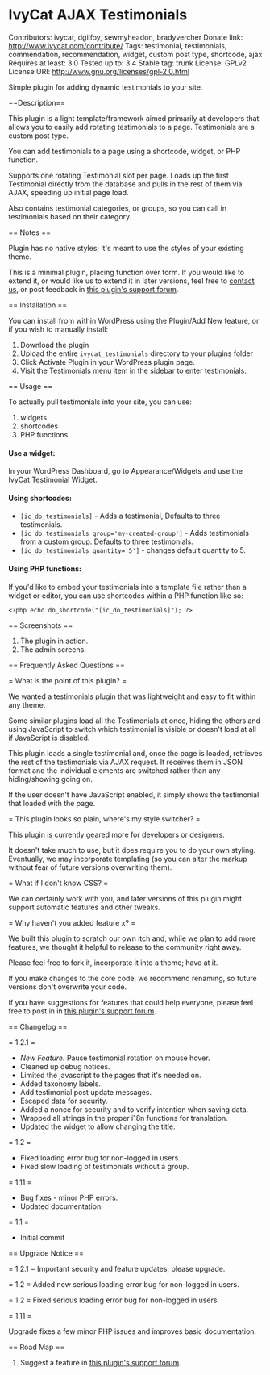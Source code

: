 IvyCat AJAX Testimonials
========================
Contributors: ivycat, dgilfoy, sewmyheadon, bradyvercher
Donate link: http://www.ivycat.com/contribute/
Tags: testimonial, testimonials, commendation, recommendation, widget, custom post type, shortcode, ajax
Requires at least: 3.0
Tested up to: 3.4
Stable tag: trunk
License: GPLv2
License URI: http://www.gnu.org/licenses/gpl-2.0.html

Simple plugin for adding dynamic testimonials to your site.

==Description==

This plugin is a light template/framework aimed primarily at developers that allows you to easily add rotating testimonials to a page.  Testimonials are a custom post type.

You can add testimonials to a page using a shortcode, widget, or PHP function.

Supports one rotating Testimonial slot per page.  Loads up the first Testimonial directly from the database and pulls in the rest of them via AJAX, speeding up initial page load.  

Also contains testimonial categories, or groups, so you can call in testimonials based on their category.

== Notes ==

Plugin has no native styles; it's meant to use the styles of your existing theme.

This is a minimal plugin, placing function over form.  If you would like to extend it, or would like us to extend it in later versions, feel free to [contact us](http://www.iyvcat.com/contact/), or post feedback in [this plugin's support forum](http://wordpress.org/support/plugin/ivycat-ajax-testimonials).

== Installation ==

You can install from within WordPress using the Plugin/Add New feature, or if you wish to manually install:

1. Download the plugin
2. Upload the entire `ivycat_testimonials` directory to your plugins folder 
3. Click Activate Plugin in your WordPress plugin page.
4. Visit the Testimonials menu item in the sidebar to enter testimonials.

== Usage ==

To actually pull testimonials into your site, you can use:

1. widgets
1. shortcodes
1. PHP functions

#### Use a widget:

In your WordPress Dashboard, go to Appearance/Widgets and use the IvyCat Testimonial Widget.

#### Using shortcodes:

* `[ic_do_testimonials]` - Adds a testimonial, Defaults to three testimonials.
* `[ic_do_testimonials group='my-created-group']` - Adds testimonials from a custom group.  Defaults to three testimonials.
* `[ic_do_testimonials quantity='5']` - changes default quantity to 5. 

#### Using PHP functions:

If you'd like to embed your testimonials into a template file rather than a widget or editor, you can use shortcodes within a PHP function like so:

`<?php echo do_shortcode("[ic_do_testimonials]"); ?>`

== Screenshots ==

1. The plugin in action.
2. The admin screens.

== Frequently Asked Questions ==

= What is the point of this plugin? =

We wanted a testimonials plugin that was lightweight and easy to fit within any theme.  

Some similar plugins load all the Testimonials at once, hiding the others and using JavaScript to switch which testimonial is visible or doesn't load at all if JavaScript is disabled.  

This plugin loads a single testimonial and, once the page is loaded, retrieves the rest of the testimonials via AJAX request.  It receives them in JSON format and the individual elements are switched rather than any hiding/showing going on. 

If the user doesn't have JavaScript enabled, it simply shows the testimonial that loaded with the page.

= This plugin looks so plain, where's my style switcher? =

This plugin is currently geared more for developers or designers.  

It doesn't take much to use, but it does require you to do your own styling.  Eventually, we may incorporate templating (so you can alter the markup without fear of future versions overwriting them). 

= What if I don't know CSS? =

We can certainly work with you, and later versions of this plugin might support automatic features and other tweaks. 

= Why haven't you added feature x? =

We built this plugin to scratch our own itch and, while we plan to add more features, we thought it helpful to release to the community right away.

Please feel free to fork it, incorporate it into a theme; have at it.  

If you make changes to the core code, we recommend renaming, so future versions don't overwrite your code.

If you have suggestions for features that could help everyone, please feel free to post in in [this plugin's support forum](http://wordpress.org/support/plugin/ivycat-ajax-testimonials).

== Changelog ==

= 1.2.1 =
* *New Feature:* Pause testimonial rotation on mouse hover.
* Cleaned up debug notices.
* Limited the javascript to the pages that it's needed on.
* Added taxonomy labels.
* Add testimonial post update messages.
* Escaped data for security.
* Added a nonce for security and to verify intention when saving data.
* Wrapped all strings in the proper i18n functions for translation.
* Updated the widget to allow changing the title.

= 1.2 =
* Fixed loading error bug for non-logged in users.
* Fixed slow loading of testimonials without a group.

= 1.11 =
* Bug fixes - minor PHP errors.
* Updated documentation.

= 1.1 =
* Initial commit

== Upgrade Notice ==

= 1.2.1 =
Important security and feature updates; please upgrade.

= 1.2 =
Added new  serious loading error bug for non-logged in users.

= 1.2 =
Fixed serious loading error bug for non-logged in users.

= 1.11 =

Upgrade fixes a few minor PHP issues and improves basic documentation.

== Road Map ==

1. Suggest a feature in [this plugin's support forum](http://wordpress.org/support/plugin/ivycat-ajax-testimonials).